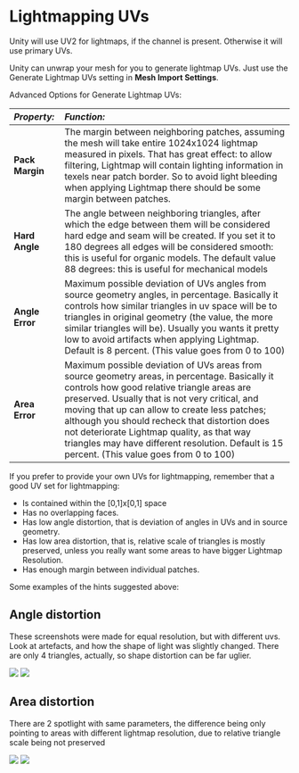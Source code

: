 Lightmapping UVs
================


Unity will use UV2 for lightmaps, if the channel is present. Otherwise it will use primary UVs.

Unity can unwrap your mesh for you to generate lightmap UVs. Just use the Generate Lightmap UVs setting in __Mesh Import Settings__.

Advanced Options for Generate Lightmap UVs:

|**_Property:_** |**_Function:_** |
|:---|:---|
|__Pack Margin__ |The margin between neighboring patches, assuming the mesh will take entire 1024x1024 lightmap measured in pixels. That has great effect: to allow filtering, Lightmap will contain lighting information in texels near patch border. So to avoid light bleeding when applying Lightmap there should be some margin between patches. |
|__Hard Angle__ |The angle between neighboring triangles, after which the edge between them will be considered hard edge and seam will be created. If you set it to 180 degrees all edges will be considered smooth: this is useful for organic models. The default value 88 degrees: this is useful for mechanical models |
|__Angle Error__ |Maximum possible deviation of UVs angles from source geometry angles, in percentage. Basically it controls how similar triangles in uv space will be to triangles in original geometry (the value, the more similar triangles will be). Usually you wants it pretty low to avoid artifacts when applying Lightmap. Default is 8 percent. (This value goes from 0 to 100) |
|__Area Error__ |Maximum possible deviation of UVs areas from source geometry areas, in percentage. Basically it controls how good relative triangle areas are preserved. Usually that is not very critical, and moving that up can allow to create less patches; although you should recheck that distortion does not deteriorate Lightmap quality, as that way triangles may have different resolution. Default is 15 percent. (This value goes from 0 to 100) |



If you prefer to provide your own UVs for lightmapping, remember that a good UV set for lightmapping:

* Is contained within the [0,1]x[0,1] space
* Has no overlapping faces.
* Has low angle distortion, that is deviation of angles in UVs and in source geometry.
* Has low area distortion, that is, relative scale of triangles is mostly preserved, unless you really want some areas to have bigger Lightmap Resolution.
* Has enough margin between individual patches.



Some examples of the hints suggested above:

Angle distortion
----------------


These screenshots were made for equal resolution, but with different uvs. Look at artefacts, and how the shape of light was slightly changed. There are only 4 triangles, actually, so shape distortion can be far uglier.

![](../uploads/Main/uv2_angle_distortion_bad.png) ![](../uploads/Main/uv2_angle_distortion_good.jpg)


Area distortion
---------------


There are 2 spotlight with same parameters, the difference being only pointing to areas with different lightmap resolution, due to relative triangle scale being not preserved

![](../uploads/Main/uv2_area_distortion_resolution.png) ![](../uploads/Main/uv2_area_distortion_spots.jpg)
